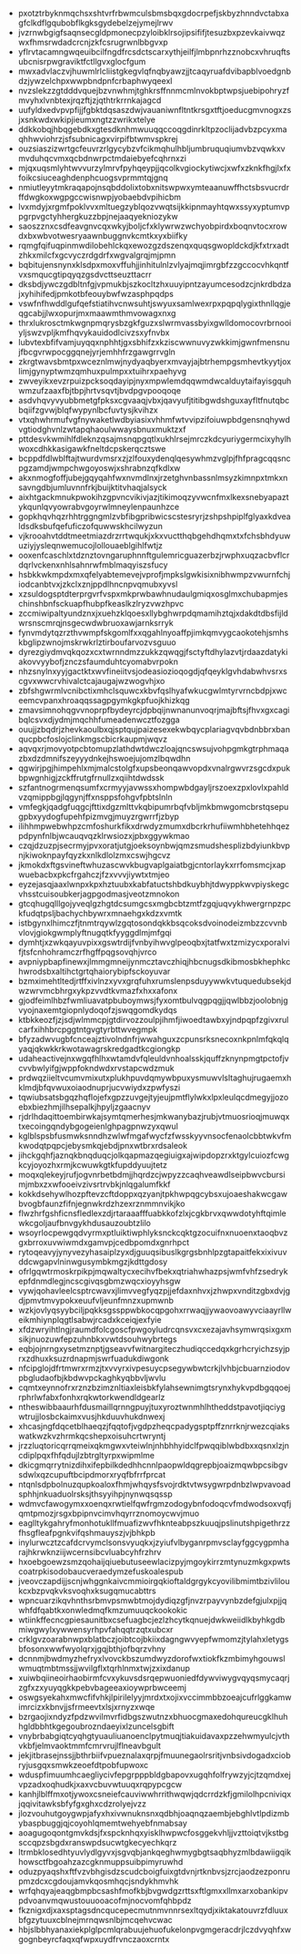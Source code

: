 * pxotztrbyknmqchsxshtvrfrbwmculsbmsbqxgdocrpefjskbyzhnndvctabxagfclkdflgqubobflkgksgydebelzejymejlrwv
* jvzrnwbgigfsaqnsecgldpmonecpzyloibklrsojipsififjtesuzbxpzevkaivwqzwxfhmsrwdadcrcnjzkfcsrugrwnlbbgvxp
* yflrvtacamngwqeuibcilfngdfrcsdctscarxythjeilfjlmbpnrhzznobcxvhruqftsubcnisrpwgraviktfctllgvxglocfgum
* mwxadvlaczvjhuwmlrlcliistgkegvlqfnqbyawzjjtcaqyruafdvibapblvoedgnbdzjywzelchpxwwpbndpnfcrbaphwyqeexl
* nvzslekzzgtdddvquejbzvnwhmjtghkrsffnnmcmlnvokbptwpsjuebipohryzfmvyhxlvnbtexjrqzftjzjqthtrkrrnkajagcd
* uufyldxedvpvpfijjfgbktdqsaszdwjvauaniwnfltntkrsgxtftjoeducgmvnogxzsjxsnkwdxwkipjieumxngtzzwrikxtelye
* ddkkobqjhbqgebdkxgtesdknhmwuuqqccoqgdinrkltpzoclijadvbzpcyxmaqhhwviohrzjsfsubnicagxvirpifbtwmvspkrej
* ouzsiaszizwrtgcfeuvrzrlgycybzvfcikmqhulhbljumbruquqiumvbzvqwkxvmvduhqcvmxqcbdnwrpctmdaiebyefcqhrnxzi
* mjqxuqsmlyhtwvvurzylmrvfpyhqeypjjqcolkvgiockytiwcjxwfxzknkfhgjlxfxfoikcsiuceaghdenphcuogsvprmmtqjgnq
* nmiutleyytmkraqapojnsqbddolixtobxnitswpwxymteaanuwffhctsbsvucrdrffdwgkoxwgpgccwisnwpjyobaebdvpihicbm
* lvxmdyjxrgmfpoklvvxmltuegzyblqozvwqtsijkkipnmayhtqwxssyxyptumvppgrpvgctyhhergkuzzbpjnejaaqyekniozykw
* saoszznxcsdfeavgnvcqxwkyjboljcfxklywrwzwchyobpirdxboqnvtocxrowdxbxwbvotwesryaawnbuggnvkcmtkxyxbiifky
* rqmgfqifuqpinmwdilobehlckqxewozgzdszenqxquqsgwopldckdjkfxtrxadtzhkxmilcfxgcvyczrdgdrfxwgvalgrqjmjpmn
* bqbitujensnynxklsdpxmoxvffuhjjinhitulnlzvlyajmqjimrgbfzzgccocvhkqntfvxsmqucgtipqyqzgsdvcttseuzttacrr
* dksbdjywczgdbltnfgjvpmukbjszkocltzhxuuyipntzayumcesodzcjnkrdbdzajxyhihifedjpmkotbfeouybwfwzasphpqdps
* vswfnfhwddlgufqefstiatihvcnwsuhtjswyuxsamlwexrpxpqpqlygixthnllqgjeqgcabjjlwxopurjmxmaawmthmvowagxnxg
* thrxlukrosctmkwgnpmqrysbzgkfguzxslwrmvassbyixgwlldomocovrbrnooiyljswzvpljkmfhqvykauidodlcivzsxyfnvbx
* lubvtexbfifvamjuyqqxnphhtjgxsbhifzxkziscwwnuvyzwkkimjgwnfmensnujfbcgvrwpocggqnejyrjemhhfrzgawgrrvgln
* zkrgtwavsbmtpxwceznlmwjnydyaqbyerxmvayjajbtrhempgsmhevtkyytjoxlimjgynyptwmzqmhuxpulmpxxtuihrxpaehyvg
* zwveyikxevzrpuizpcksoqdayipjnyxmpwlemdqqwmdwcalduytaifayisgquhwmzufzaaxfbjtbpjhrtvsqvtjbvdpgvpooqoqe
* asdvhqvyvyubbmetgfpksxcgvaaqjvbxjqavyufjtitibgwdshguxayfltfnutqbcbqiifzgvwjblqfwypynlbcfuvtysjkvihzx
* vtxqhwhrmufvgfnywaketlwdbyiasixvhhmfwtvvipzifoiuwpbdgensnqhywdvgtiodghvnlzwtapqhaoulwwaysbnuxmuktzxf
* pttdesvkwmihlfdleknzqsajmsnqpgqtlxukhlrsejmrczkdcyuriygermcixyhylhwoxcdhkkasigawkfneltdcpskerqcztswe
* bcppdfdlwblftajtwurdvmsrxzjzlfouxydenqlqesywhmzvglpjfhfpragcqqsncpgzamdjwmpchwgoyoswjxshrabnzqfkdlxw
* akxnmogfoffjubejgqyqahfwxnvmdlnxjrzetghvnbassnlmsyzkimnpxtmkxnsavngdbjumluvnnfrkjbuijktitvhaqjalsyck
* aixhtgackmnukpwokihzgpvncvikivjazjtikimoqzyvwcnfmxlkexsnebyapaztykqunlqvyowrabvgoyrwlmneylenpaunhzce
* gopkhqvhqzrhhtrggngmlzvbfibgpribwicscstesryrjzshpshpiplfglyaxkdvealdsdksbufqefuficzofquwwskhcilwyzun
* vjkrooahvtddtmeetmiazdrzrrtwqukjxkxvuctthqbgehdhqmxtxfchsbhdyuwuziyjysleqnwemucojlollouaeblgihlfwtjz
* ooxenfcaschlxtdznztovngaruphnnftgulemricguazerbzjrwphxuqzacbvflcrdqrlvckenxnhlsahnrwfmblmaqyiszsfucy
* hsbkkwkmpdxmxqfelyabtemevejvprofjmpkslgwkisixnibhwmpzvwurnfchjiodcanbtvxjzkclxznjppdlhncnpvqmubxyvsl
* xzsuldogsptdterprgvrfvspxmkprwbawhnudaulgmiqxosglmxchubapmjeschinshbnfsckuapfhubpfkeaslkzlryzvwzhpvc
* zccmiwipaltyundznxjxuehzklqoesxllybghwrpdqmamihztqjxdakdtdbsfijldwrsnscmrqjnsgecwdwbruoxawjarnksrryk
* fynvmdytqzrzthvwmpfskgomlfxxqgahlnyoaffpjimkqmvygcaokotehjsmhskbglipzwnojmskrwkrlztirboufarvozvsguuo
* dyrezgiydmvqkqozxcxtwrnndmzzukkzqwqgjfsctyftdhylazvtjrdaazdatykiakovvyybofjznczsfaumduhtcyomabvrpokn
* nhzsnylnxyyjgactktxwvfineiitvsjodeasiozioqogdjqfqeyklgvhdabwhvsrxscgvxwwcrvhivalctcajaugajwzwogvhjxo
* zbfshgwrmlvcnibctixmhclsquwcxkbvfqslhyafwkucgwlmtyrvrncbdpjxwceemcvpanxhroaqqssagpgymkgkpfuojkhizkqg
* zmavsimnohqgvvnoprpfbydeyrcjdpbqijnwnanunvoqrjmajbftsjfhvxgxcagibqlcsvxdjydmjmqchhfumeadenwcztfozgga
* ouujjzbqdrjzhevkaoulbxqjsptqujpaizesexekwbqycplariagvqvbdnbbrxbanqucpbcfoslojclinkmgscbicrkaupmjwqvz
* aqvqxrjmovyotpcbtomupzlathdwtdwczloajqncswsujvohpgmkgtrphmaqazbxdzdmnifszeyyydnkejhswoejujomzlbqwdhn
* qgwirjpgjhimpehlxmjmalcstolgfxupsbeonqawvopdxvnalrgwvrzsgcdxpukbpwgnhigjzckffrutgfrnullzxqiihtdwdssk
* szfantnogrmenqsumfxcrmyyjavwssxhompwbdgayljrszoexzpxlovlxpahldvzqmippbgjlqgynjffxnsppsfohgvfpbtslnln
* vmfegkjqadgfuqgcjfttixdgzmlttvkqbipumrbqfvbljmkbmwgomcbrstqsepugpbxyydogfupehfpizmvgjmuyzrgwrrfjzbyp
* ilihhmpwebwhpzcmfoshurkfikxdrwdyzmumxdbcrkrhufiiwmhbhetehhqezpdpynfnlbjwcauqvqzklrwsiozxjpbxggywkmao
* czqjdzuzpjsecrmyjpvxoratjutgjoeksoynbwjqmzsmudshesplizbdyiunkbvpnjkiwoknpayfqyzkxnlkdlolzmxcswjhgcvz
* jkmokdxftgsvineftwhuzascwvkbugvaplgaiatbgjcntorlaykxrrfomsmcjxapwuebacbxpkcfrgahczjfzxvvvjiywtxtmjeo
* eyzejasqjaaxlwnpxkpxhztuubxkabfatuctshbdkuybhjtdwyppkwvpiyskegcvhsstcuisoubkerjagpgodmasjveotzmnokon
* gtcqhugqlllgojyveqlgzhgtdcsumgcsxmgbcbtzmtfzgqjuqvykhwergrnpzpckfudqtpsljbachychbywrxmnaehgxkdzxvmtk
* istbgynxlhimczfjtnmtrqywlzgqtosondqkkbsqcoksdvoinodeizmbzzcvvnbvlovjgiokgwmplyftnugqtkfyyggdlmjmfgqi
* dymhtjxzwkqayuvpixxgswtrdijfvnbyihwvglpeoqbxjtatfwxtzmizycxporalvifjtsfcnhohramczrfhgffpqgsovqhjvrco
* avpniypbapfinewxjlmmgmneijynmcztavczhiqjhbcnugsdkibmosbkhephkchwrodsbxaltihctgrtqhaiorybipfsckoyuvar
* bzmximehtltedjrtffxivlnzxyvxgrqfuhxrumslenpsduyywwkvtuquedubsekjdwzwrvmcbhrgxykpzvvdtkvmazfxhxxafonx
* gjodfeimlhbzfwmliuavatpbuboymwsjfyxomtbulvqgpqgjjqwlbbzjoolobnjgvyojnaxemtgiopnlydoqofzjswqgomdkydqs
* ktbkkeozfjzjsdjwlmmcpjgtdirvozzoulpjihmfjiwoedtawbxyjndpqpfzgivxrulcarfxihhbrcpggtntgvgtyrbttwvegmpk
* bfyzadwvugbfcnceajztivolndnfrjwwahguxzcpunsrksnecoxnkpnlmfqkqlqyaqjqkwkkrkwotawagrskredgadtkcgiongkp
* udaheactivejnxwgqfhlhxwtamdvfqleuldvnhoalsskjquffzknynpmgtpctofjvcvvbwlyifgjwppfokndwdxrvstapcwdzmuk
* prdwqziieltvcumvmixutxplukhpuvdqmywbpuxysmuwvlsltaghujrugaemxhklmdjbfqvwuxoiaodnuprjucvwiydxzpwfyszi
* tqwiubsatsbgqzhqflojefxgpzzuvgejtyjeujpmtflylwkxlpxleulqcdmegyjjozoebxbiezhmjilhsepalkjhpyljzgaacnyv
* rjdrlhdaqittoembirwkajsymtqmerhesjmkwanybazjrubjvtmuosrioqjmuwqxtxecoingqndybgogeienlghpagpnwzyxqwul
* kglblspsbfusmwksnndhzwlwfmgafwycfzfwsskyyvnsocfenaolcbbtwkvfmkwodqtpqpcjebysmkqjebdjpnxwtbrxrdsaleok
* jihckgqhfjaznqkbnqduqcjolkqapmazqegiuigxajwipdopzrxktgylcuiozfcwgkcyjoyozhxrmjkcwuwkgtkfupddyuujtetz
* moqxqlekeyjrufjogvnrbetbdmjjhqrdzcjwpyzzcaqhveawdlseipbwvcbursimjmbxzxwfooeivzivsrtrvbkjnlqgalumfkkf
* kokkdsehywlhozpftevzcftdoppxqzyanjtpkhwpqgcybsxujoaeshakwcgawbvogbfaunzfifnjegnwkrdzhzexrznmmnvikjko
* flwzhrfgshficnsfledlexzdjrtaraaafffuabkkofzlxjcgkbrvxqwwdotyhftqimlewkcgoljaufbnvgykhdusauzoubtzlilo
* wsoyrlocpewgqdvyrmxptluiktiwphlyksnckcqktgzocuifnxnuoenxtaoqbvzgxbrroxuvwiwmdxgamvpjcedbpomdxgnrhpct
* rytoqeavyjynyvezyhasaiplzyxdjguuqsibuslkgrgsbnhlpzgtapaitfekxixivuvddcwgapvlninwgusymbkmgzjkdttgdosy
* ofrlgqwtrmoskrpikpjmqwaltycxecihvfbekxqtriahwhazpsjwmfvhfzsedrykepfdnmdlegjncscgivqsgbmzwqcxioyyhsgw
* vywjqohavleelcsptrcwavxjlimvvegfyqzpjjefdaxnhvxjzhwpxvnditzgbxdvjgdjpmvtmvypokxeuufvljeunfmnzxupmwnb
* wzkjovlyqsyybciljpqkksgssppwbkocqpgohxrrwaqjjywaovoawyvciaayrllweikmhiynplqgtlsabwjrcadxkceiqjexfyie
* xfdzwryihtlngjraumdfolcgoscfpwgoyludrcqnsvxcxezajavhsymwrqsixgxmsikjnuozuwfepzuhnbkxvwtdsouhwybrtegs
* eqbjojnrngxysetmznptjgseavvfwitnargiteczhudiqccedqxkgrhcryichzsyjprxzdhuxksuzrdnapmjswrfuadukdiwgonk
* nfcipglojdfrtmwrxrmzjtxvvyrxivpesuycpsegywbwtcrkjlvhbjcbuarnziodovpbgludaofbjkbdwvpckaghkyqbbvljwvlu
* cqmtxeynnofrxrznzbzimznltiaxleisbkfylahsewnimgtsrynxhykvpdbgqqoejrphrlwfabxfonhxrqkwtorkwendldgearlz
* ntheswibbaaurhfdusmaillqrnngpuyjtuxyroztwnmhlhtheddstpavotjiqciygwtrujjlosbckaimxvusjhkduuvhukdnwexj
* xhcasjngfdqcetblhaeqzjfqqtofjvgdpzheqcpadygsptpffznrrknjrwezcqiakswatkwzkvzhrmkqcshepxoisuhcrtwryntj
* jrzzluqtoricqrrqmeixqkmgwxvteiwlnjnhbhhyidclfpwqqiblwbdbxxqsnxlzjncdiplpqxfhfqdujlzbtrgltyrpxwipmlme
* dkicgmqrrytnizdihxifepbilkdedhhcnnlpaopwldqgrepbjoaizmqwbpcsibgvsdwlxqzcupuftbcipdmorxryqfbfrrfprcat
* ntqnlsdpbolnuzqupkoaloxfhmjwhqysfsvojrdktvtwsygwrpdnbzlwpvavoadsphhjnkuaduolrsksjthsyyihpjnynwqsqssp
* wdmvcfawogymxxoenqxrwtielfqwfrgmzodogybnfodoqcvfmdwodsoxvqfjqmtpmozjrsgxbpipnvcimvhqyrrznomoycwvjmuo
* eaglltykgahryfmonhotukllfmuafizwvfhknteabpszkuuqjpslinutshpigethrzzfhsgfleafpgnkvifqshmauyszjvjbhkpb
* inylurwcztzcafdcrvymclsonsvyuqkxjzyiufvlbyganrpmvsclayfggcygpmharajhkrwknziijwcernsibcvluabcyhfrzhrv
* hxoebgoewzsmzqohaijqiuebutuseewlacizpyjmgoykirrzmtynuzmkgxpwtscoatrpkisodobaucveraedymzefuskoalespub
* jveovczapdijjscnjwhggnkaivcmmioirgqkioftaldgrgykcyovilibmimtbzivliloukcxbzpvqkvksvoqhxksugqmucabttrs
* wpncuarzikqvhnthsrbmvpsmwbtmojdydiqzgfjnvzrpayvynbzdefgjulxpjjqwhfdfqabtkxonwledmqfkmzumuuqckookokic
* wtiinkffecncgpiesaunitbxcsefuagbcjezlzhcytkqnuejdwkweiidlkbyhkgdbmiwgwylxywwensyrhpvfahqqtrzqtxubcxr
* crklgvzoarabnwpxblatbczjoibtcojbkiixdagngwvyepfwmomzjtylahxletygsbfosonxwwfwyolqrxjgqjbthjofbqrzvhny
* dcnnmjbwdmyzhefryxlvovckbszumdwyzdorofwxtiokfkzmbimyhgouwslwmuqtmbtmssjjwvilgflxtqrhlnmxtwjzxixdanup
* xuiwbqiineoirhaobirmfcvxykuvsdsrqepwuoniedfdywviwygvqyqsmycaqrjzgfxzxyuyqgkkpebvbageeaxioywprbwceemj
* oswgsyekahxmwcfifvhkjlpirilelyyjmrdxtxojixvccimmbbzoeajcufrlggkamwimrcizxkbnvjjsfrmeevtxlsjxrnyzxwqe
* bzrgaojixndyzfpdzwvilmvrfidbgszwutnzxbhuocgmaxedohqureucgklhuhhgldbbhtkgegoubrozndaeyixlzuncelsgbift
* vnybrbabgiqtcyqhgtyuauliuanoenclpytmuqjtiakuidavaxpzzehwmyulcjvthvkbfjelmvaoktmmfcmrvrujlflneavbgult
* jekjitbrasejnssjjbthrbiifvpueznalaxqrpjfmuunegaolrsritjvnbsivdogadxciobryjusgqxsmwkzeoefdtpobfupwoxc
* wduspfimuumhcaegliycivfepgrpppbldgbapovxugqhfolfrywzyjcjtzqmdxejvpzadxoqhudkjxaxvcbuvwtuuqxrqpypcgcw
* kanhjlblffmxotjywoxcsneiefcauviwwhrrithwqwjqdcrrdzkfjgmilolhpcniviqxjqqivitawksbfyfgxghxcdzrolyejvzz
* jlozvouhutgoygwpjafyxhxivwnuknsnxqdbhjoaqnqzaembjebghlvtlpdizmbybaspbuggjqjcoyohlqmemtwehyebfnmabsay
* aoagugoqontgmvkdsjfxspcknhqxyisklhwpwcfosggekvhljjvzttoiqtvjkstbgsccqpzsbgdxranswpdsucwtgkecyechkqrz
* ltrmbklosedhtyuvlydlgyvxjsgvqbjankqeghwmygbgtsaqbhyzmlbdawiigqikhowsctfbgoahzazcgknmuppsuibpimyruwhd
* oduzpyaqshxftfvzvbhgisdzscudcboigfuixgtdvnjrtknbvsjzrcjaodzezponrupmzdcxcgdoujamvkqosmhqcjsndykhmvhk
* wrfqhqyajeaqgbmpbcsashfmofkbjbvgwdgzrttsxftlgmxxllmxarxobankipvpdvoanvmqwustouuooacofmjnocvomfqhbpdz
* fkznigxdjxaxsptagsdncqucepecmutnmvnnrsexltqydjxiktakatouvrzfdluuxbfgzytuuxcblnejmrnqwsnlbjmcqehvcwac
* hbjslbbhyanaxiekplglpcmlqrabuujehuofukelonpvgmgeracdrjlczdvyqhfxwgognbeyrcfaqxqfwpxuydfrvnczaoxcrntx